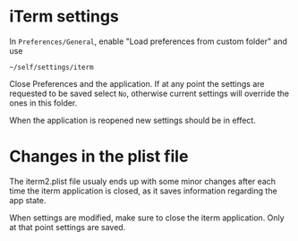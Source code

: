 iTerm settings
==============

In `Preferences/General`, enable "Load preferences from custom folder" and use

	~/self/settings/iterm

Close Preferences and the application. If at any point the settings are requested to be saved select `No`, otherwise current settings will override the ones in this folder.

When the application is reopened new settings should be in effect.


Changes in the plist file
=========================

The iterm2.plist file usualy ends up with some minor changes after each time the iterm application is closed, as it saves information regarding the app state.

When settings are modified, make sure to close the iterm application. Only at that point settings are saved.
